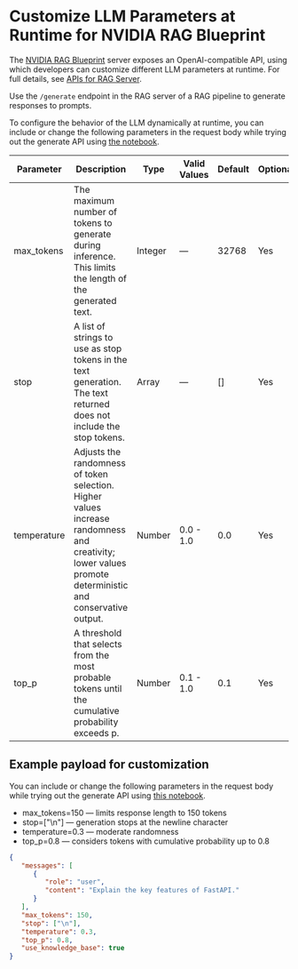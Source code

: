 <!--
  SPDX-FileCopyrightText: Copyright (c) 2025 NVIDIA CORPORATION & AFFILIATES. All rights reserved.
  SPDX-License-Identifier: Apache-2.0
-->

# Customize LLM Parameters at Runtime for NVIDIA RAG Blueprint

The [NVIDIA RAG Blueprint](readme.md) server exposes an OpenAI-compatible API, using which developers can customize different LLM parameters at runtime.
For full details, see [APIs for RAG Server](./api_reference/openapi_schema_rag_server.json).

Use the `/generate` endpoint in the RAG server of a RAG pipeline to generate responses to prompts.

To configure the behavior of the LLM dynamically at runtime, you can include or change the following parameters in the request body while trying out the generate API using [the notebook](../notebooks/retriever_api_usage.ipynb).

| Parameter   | Description | Type   | Valid Values | Default | Optional? |
|-------------|-------------|--------|--------------|---------|-----------|
| max_tokens | The maximum number of tokens to generate during inference. This limits the length of the generated text. | Integer | — | 32768 | Yes       |
| stop | A list of strings to use as stop tokens in the text generation. The text returned does not include the stop tokens. | Array | — | [] | Yes       |
| temperature | Adjusts the randomness of token selection. Higher values increase randomness and creativity; lower values promote deterministic and conservative output. | Number | 0.0 - 1.0 | 0.0 | Yes       |
| top_p | A threshold that selects from the most probable tokens until the cumulative probability exceeds p. | Number | 0.1 - 1.0 | 0.1 | Yes       |



## Example payload for customization

You can include or change the following parameters in the request body while trying out the generate API using [this notebook](../notebooks/retriever_api_usage.ipynb).

- max_tokens=150 — limits response length to 150 tokens
- stop=["\n"] — generation stops at the newline character
- temperature=0.3 — moderate randomness
- top_p=0.8 — considers tokens with cumulative probability up to 0.8

```json
{
   "messages": [
      {
         "role": "user",
         "content": "Explain the key features of FastAPI."
      }
   ],
   "max_tokens": 150,
   "stop": ["\n"],
   "temperature": 0.3,
   "top_p": 0.8,
   "use_knowledge_base": true
}
```

